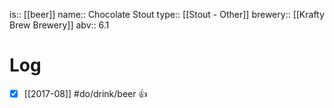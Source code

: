 is:: [[beer]]
name:: Chocolate Stout
type:: [[Stout - Other]]
brewery:: [[Krafty Brew Brewery]]
abv:: 6.1

# Log
- [x] [[2017-08]] #do/drink/beer 👍
